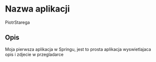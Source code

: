 # Nazwa aplikacji

PiotrStarega

## Opis

Moja pierwsza aplikacja w Springu, jest to prosta aplikacja wyswietlajaca opis i zdjecie w przegladarce

